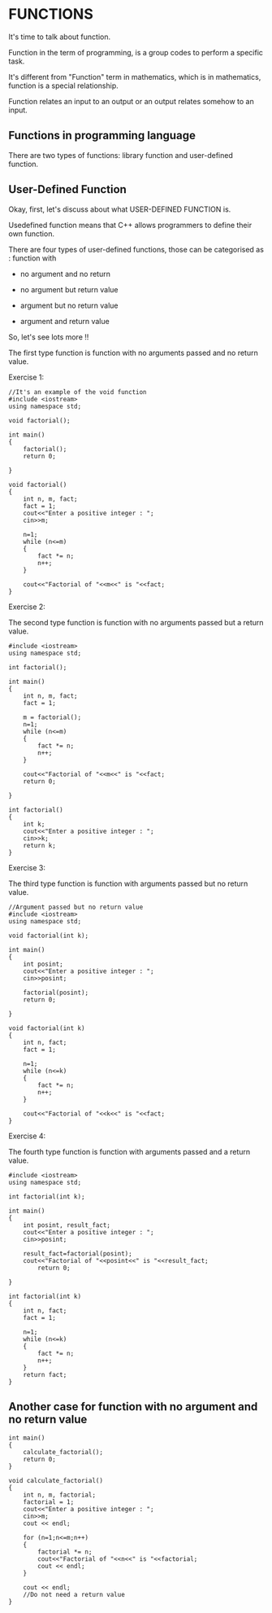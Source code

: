 # FUNCTIONS

It's time to talk about function.

Function in the term of programming, is a group codes to perform a specific task. 

It's different from "Function" term in mathematics, which is in mathematics, function is a special relationship.

Function relates an input to an output or an output relates somehow to an input.


## Functions in programming language

There are two types of functions: library function and user-defined function.

## User-Defined Function

Okay, first, let's discuss about what USER-DEFINED FUNCTION is.

Usedefined function means that C++ allows programmers to define their own function.

There are four types of user-defined functions, those can be categorised as : function with

* no argument and no return

* no argument but return value

* argument but no return value

* argument and return value

So, let's see lots more !!

The first type function is function with no arguments passed and no return value.

Exercise 1:

```
//It's an example of the void function
#include <iostream>
using namespace std;

void factorial();

int main()
{
    factorial();
    return 0;

}

void factorial()
{
    int n, m, fact;
    fact = 1;
    cout<<"Enter a positive integer : ";
    cin>>m;

    n=1;
    while (n<=m)
    {
        fact *= n;
        n++;
    }

    cout<<"Factorial of "<<m<<" is "<<fact;
}
```

Exercise 2:

The second type function is function with no arguments passed but a return value.

```
#include <iostream>
using namespace std;

int factorial();

int main()
{
    int n, m, fact;
    fact = 1;

    m = factorial();
    n=1;
    while (n<=m)
    {
        fact *= n;
        n++;
    }

    cout<<"Factorial of "<<m<<" is "<<fact;
    return 0;

}

int factorial()
{
    int k;
    cout<<"Enter a positive integer : ";
    cin>>k;
    return k;
}

```

Exercise 3:

The third type function is function with arguments passed but no return value.

```
//Argument passed but no return value
#include <iostream>
using namespace std;

void factorial(int k);

int main()
{
    int posint;
    cout<<"Enter a positive integer : ";
    cin>>posint;

    factorial(posint);
    return 0;

}

void factorial(int k)
{
    int n, fact;
    fact = 1;

    n=1;
    while (n<=k)
    {
        fact *= n;
        n++;
    }

    cout<<"Factorial of "<<k<<" is "<<fact;
}
```

Exercise 4:

The fourth type function is function with arguments passed and a return value.

```
#include <iostream>
using namespace std;

int factorial(int k);

int main()
{
    int posint, result_fact;
    cout<<"Enter a positive integer : ";
    cin>>posint;

    result_fact=factorial(posint);
    cout<<"Factorial of "<<posint<<" is "<<result_fact;
        return 0;

}

int factorial(int k)
{
    int n, fact;
    fact = 1;

    n=1;
    while (n<=k)
    {
        fact *= n;
        n++;
    }
    return fact;
}
```

## Another case for function with no argument and no return value

```
int main()
{
    calculate_factorial();
    return 0;
}

void calculate_factorial()
{
    int n, m, factorial;
    factorial = 1;
    cout<<"Enter a positive integer : ";
    cin>>m;
    cout << endl;

    for (n=1;n<=m;n++)
    {
        factorial *= n;
        cout<<"Factorial of "<<n<<" is "<<factorial;
        cout << endl;
    }

    cout << endl;
    //Do not need a return value
}
```